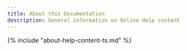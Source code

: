 ```yaml
---
title: About this Documentation
description: General information on Online Help content
---
```


{% include "about-help-content-ts.md" %} 
